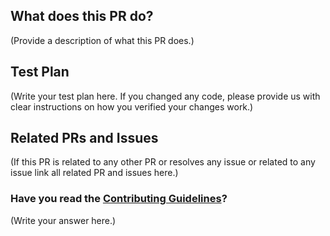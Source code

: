 <!--
Thank you for sending the PR! We appreciate you spending the time to work on these changes.

Help us understand your motivation by explaining why you decided to make this change.

You can learn more about contributing to Java-A-Z here: https://github.com/dubesar/Java-A-Z/blob/master/CONTRIBUTING.md

Happy contributing!

-->

## What does this PR do?

(Provide a description of what this PR does.)

## Test Plan

(Write your test plan here. If you changed any code, please provide us with clear instructions on how you verified your changes work.)

## Related PRs and Issues

(If this PR is related to any other PR or resolves any issue or related to any issue link all related PR and issues here.)

### Have you read the [Contributing Guidelines](https://github.com/dubesar/Java-A-Z/blob/master/CONTRIBUTING.md)?

(Write your answer here.)
